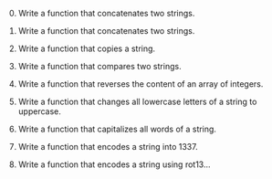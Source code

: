 0. Write a function that concatenates two strings.



1. Write a function that concatenates two strings.



2. Write a function that copies a string.



3. Write a function that compares two strings.



4. Write a function that reverses the content of an array of integers.



5. Write a function that changes all lowercase letters of a string to uppercase.



6. Write a function that capitalizes all words of a string.



7. Write a function that encodes a string into 1337.



8. Write a function that encodes a string using rot13...
